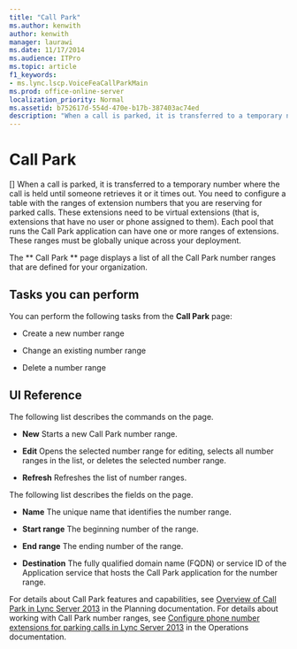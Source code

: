 ```yaml
---
title: "Call Park"
ms.author: kenwith
author: kenwith
manager: laurawi
ms.date: 11/17/2014
ms.audience: ITPro
ms.topic: article
f1_keywords:
- ms.lync.lscp.VoiceFeaCallParkMain
ms.prod: office-online-server
localization_priority: Normal
ms.assetid: b752617d-554d-470e-b17b-387403ac74ed
description: "When a call is parked, it is transferred to a temporary number where the call is held until someone retrieves it or it times out. You need to configure a table with the ranges of extension numbers that you are reserving for parked calls. These extensions need to be virtual extensions (that is, extensions that have no user or phone assigned to them). Each pool that runs the Call Park application can have one or more ranges of extensions. These ranges must be globally unique across your deployment."
---
```


# Call Park
[]
When a call is parked, it is transferred to a temporary number where the call is held until someone retrieves it or it times out. You need to configure a table with the ranges of extension numbers that you are reserving for parked calls. These extensions need to be virtual extensions (that is, extensions that have no user or phone assigned to them). Each pool that runs the Call Park application can have one or more ranges of extensions. These ranges must be globally unique across your deployment.
  
The ** Call Park ** page displays a list of all the Call Park number ranges that are defined for your organization. 
  
## Tasks you can perform

You can perform the following tasks from the **Call Park** page: 
  
- Create a new number range
    
- Change an existing number range
    
- Delete a number range
    
## UI Reference

The following list describes the commands on the page.
  
- **New** Starts a new Call Park number range. 
    
- **Edit** Opens the selected number range for editing, selects all number ranges in the list, or deletes the selected number range. 
    
- **Refresh** Refreshes the list of number ranges. 
    
The following list describes the fields on the page.
  
- **Name** The unique name that identifies the number range. 
    
- **Start range** The beginning number of the range. 
    
- **End range** The ending number of the range. 
    
- **Destination** The fully qualified domain name (FQDN) or service ID of the Application service that hosts the Call Park application for the number range. 
    
For details about Call Park features and capabilities, see [Overview of Call Park in Lync Server 2013](overview-of-call-park.md) in the Planning documentation. For details about working with Call Park number ranges, see [Configure phone number extensions for parking calls in Lync Server 2013](configure-phone-number-extensions-for-parking-calls.md) in the Operations documentation. 
  

